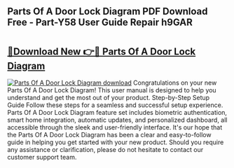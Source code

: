 ## Parts Of A Door Lock Diagram PDF Download Free - Part-Y58 User Guide Repair h9GAR

# <h2><a href="http://dfkti2.blite.top/?on=Parts+Of+A+Door+Lock+Diagram">🔗Download New 👉🔴 Parts Of A Door Lock Diagram</a></h2>

[![Parts Of A Door Lock Diagram download](https://i.imgur.com/lujVjoI.png)](http://dfkti2.blite.top/?on=Parts+Of+A+Door+Lock+Diagram)
Congratulations on your new Parts Of A Door Lock Diagram! This user manual is designed to help you understand and get the most out of your product. Step-by-Step Setup Guide Follow these steps for a seamless and successful setup experience. Parts Of A Door Lock Diagram feature set includes biometric authentication, smart home integration, automatic updates, and personalized dashboard, all accessible through the sleek and user-friendly interface. It's our hope that the Parts Of A Door Lock Diagram has been a clear and easy-to-follow guide in helping you get started with your new product. Should you require any assistance or clarification, please do not hesitate to contact our customer support team.
